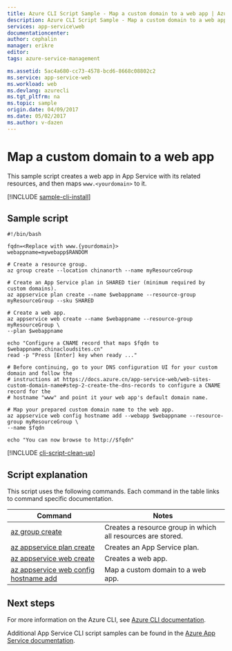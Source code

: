 ```yaml
---
title: Azure CLI Script Sample - Map a custom domain to a web app | Azure
description: Azure CLI Script Sample - Map a custom domain to a web app
services: app-service\web
documentationcenter: 
author: cephalin
manager: erikre
editor: 
tags: azure-service-management

ms.assetid: 5ac4a680-cc73-4578-bcd6-8668c08802c2
ms.service: app-service-web
ms.workload: web
ms.devlang: azurecli
ms.tgt_pltfrm: na
ms.topic: sample
origin.date: 04/09/2017
ms.date: 05/02/2017
ms.author: v-dazen
---
```

# Map a custom domain to a web app

This sample script creates a web app in App Service with its related resources, and then maps `www.<yourdomain>` to it.

[!INCLUDE [sample-cli-install](../../../includes/sample-cli-install.md)]

## Sample script

```azurecli-interactive
#!/bin/bash

fqdn=<Replace with www.{yourdomain}>
webappname=mywebapp$RANDOM

# Create a resource group.
az group create --location chinanorth --name myResourceGroup

# Create an App Service plan in SHARED tier (minimum required by custom domains).
az appservice plan create --name $webappname --resource-group myResourceGroup --sku SHARED

# Create a web app.
az appservice web create --name $webappname --resource-group myResourceGroup \
--plan $webappname

echo "Configure a CNAME record that maps $fqdn to $webappname.chinacloudsites.cn"
read -p "Press [Enter] key when ready ..."

# Before continuing, go to your DNS configuration UI for your custom domain and follow the 
# instructions at https://docs.azure.cn/app-service-web/web-sites-custom-domain-name#step-2-create-the-dns-records to configure a CNAME record for the 
# hostname "www" and point it your web app's default domain name.

# Map your prepared custom domain name to the web app.
az appservice web config hostname add --webapp $webappname --resource-group myResourceGroup \
--name $fqdn

echo "You can now browse to http://$fqdn"

```

[!INCLUDE [cli-script-clean-up](../../../includes/cli-script-clean-up.md)]

## Script explanation

This script uses the following commands. Each command in the table links to command specific documentation.

| Command | Notes |
|---|---|
| [az group create](https://docs.microsoft.com/cli/azure/group#create) | Creates a resource group in which all resources are stored. |
| [az appservice plan create](https://docs.microsoft.com/cli/azure/appservice/plan#create) | Creates an App Service plan. |
| [az appservice web create](https://docs.microsoft.com/cli/azure/webapp#delete) | Creates a web app. |
| [az appservice web config hostname add](https://docs.microsoft.com/cli/azure/webapp/config/hostname#add) | Map a custom domain to a web app. |

## Next steps

For more information on the Azure CLI, see [Azure CLI documentation](https://docs.microsoft.com/cli/azure/overview).

Additional App Service CLI script samples can be found in the [Azure App Service documentation](../app-service-cli-samples.md).
